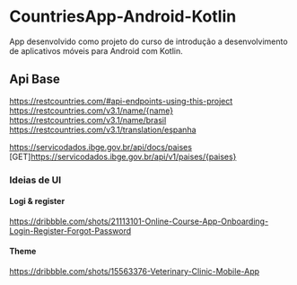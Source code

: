 # CountriesApp-Android-Kotlin
 App desenvolvido como projeto do curso de introdução a desenvolvimento de aplicativos móveis para Android com Kotlin.

## Api Base
<https://restcountries.com/#api-endpoints-using-this-project>
<https://restcountries.com/v3.1/name/{name}>
<https://restcountries.com/v3.1/name/brasil>
<https://restcountries.com/v3.1/translation/espanha>

<https://servicodados.ibge.gov.br/api/docs/paises>
[GET]<https://servicodados.ibge.gov.br/api/v1/paises/{paises}>
### Ideias de UI
#### Logi & register
<https://dribbble.com/shots/21113101-Online-Course-App-Onboarding-Login-Register-Forgot-Password>

#### Theme
<https://dribbble.com/shots/15563376-Veterinary-Clinic-Mobile-App>